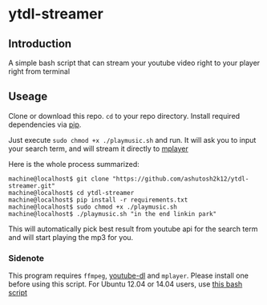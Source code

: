 # ytdl-streamer

## Introduction

A simple bash script that can stream your youtube video right to your player right from terminal

## Useage

Clone or download this repo. `cd` to your repo directory. Install required dependencies via [pip](https://pypi.python.org/pypi/pip). 

Just execute `sudo chmod +x ./playmusic.sh` and run. It will ask you to input your search term, and will stream it directly to [mplayer](https://help.ubuntu.com/community/MPlayer)

Here is the whole process summarized:

```
machine@localhost$ git clone "https://github.com/ashutosh2k12/ytdl-streamer.git"
machine@localhost$ cd ytdl-streamer
machine@localhost$ pip install -r requirements.txt
machine@localhost$ sudo chmod +x ./playmusic.sh 
machine@localhost$ ./playmusic.sh "in the end linkin park"
```

This will automatically pick best result from youtube api for the search term
and will start playing the mp3 for you. 

### Sidenote
This program requires `ffmpeg`, [youtube-dl](https://github.com/rg3/youtube-dl) and `mplayer`. Please install one before using this script.
For Ubuntu 12.04 or 14.04 users, use [this bash script](https://gist.github.com/xdamman/e4f713c8cd1a389a5917) 
